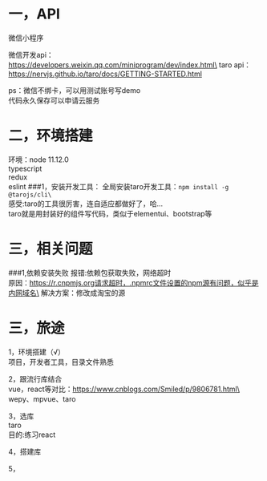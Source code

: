 # 一，API
微信小程序

微信开发api：https://developers.weixin.qq.com/miniprogram/dev/index.html\
taro api：https://nervjs.github.io/taro/docs/GETTING-STARTED.html

ps：微信不绑卡，可以用测试账号写demo\
代码永久保存可以申请云服务


# 二，环境搭建
环境：node 11.12.0\
typescript\
redux\
eslint
###1，安装开发工具：
全局安装taro开发工具：`npm install -g @tarojs/cli\`\
感受:taro的工具很厉害，连自适应都做好了，哈...\
taro就是用封装好的组件写代码，类似于elementui、bootstrap等






# 三，相关问题
###1,依赖安装失败
报错:依赖包获取失败，网络超时\
原因：https://r.cnpmjs.org请求超时，.npmrc文件设置的npm源有问题，似乎是内网域名\
解决方案：修改成淘宝的源

# 三，旅途
1，环境搭建（√）\
项目，开发者工具，目录文件熟悉

2，跟流行库结合\
vue，react等对比：https://www.cnblogs.com/Smiled/p/9806781.html\
wepy、mpvue、taro

3，选库\
taro\
目的:练习react

4，搭建库


5，
